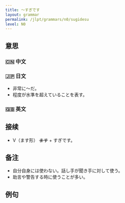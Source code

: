 ```yaml
---
title: 〜すぎです
layout: grammar
permalink: /jlpt/grammars/n0/sugidesu
level: N0
---
```


## 意思

### 🇨🇳 中文


### 🇯🇵 日文

- 非常に〜だ。
- 程度が水準を超えていることを表す。

### 🇬🇧 英文


## 接续

- V（ます形） ~~ます~~ \+ すぎです。

## 备注

- 自分自身には使わない。話し手が聞き手に対して使う。
- 助言や警告する時に使うことが多い。

## 例句

